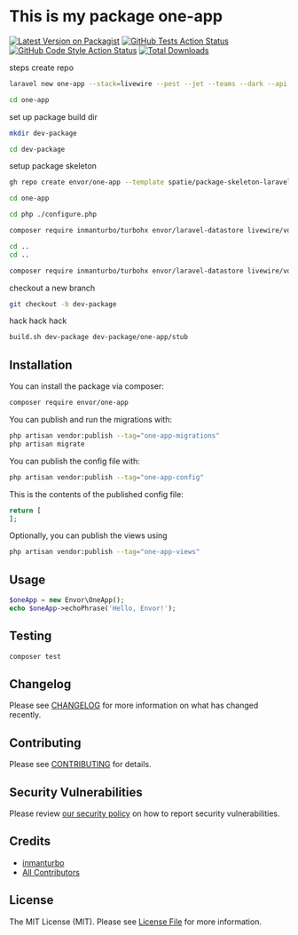 # This is my package one-app

[![Latest Version on Packagist](https://img.shields.io/packagist/v/envor/one-app.svg?style=flat-square)](https://packagist.org/packages/envor/one-app)
[![GitHub Tests Action Status](https://img.shields.io/github/actions/workflow/status/envor/one-app/run-tests.yml?branch=main&label=tests&style=flat-square)](https://github.com/envor/one-app/actions?query=workflow%3Arun-tests+branch%3Amain)
[![GitHub Code Style Action Status](https://img.shields.io/github/actions/workflow/status/envor/one-app/fix-php-code-style-issues.yml?branch=main&label=code%20style&style=flat-square)](https://github.com/envor/one-app/actions?query=workflow%3A"Fix+PHP+code+style+issues"+branch%3Amain)
[![Total Downloads](https://img.shields.io/packagist/dt/envor/one-app.svg?style=flat-square)](https://packagist.org/packages/envor/one-app)

steps
create repo

```bash
laravel new one-app --stack=livewire --pest --jet --teams --dark --api --dev --github="--public
```

```bash
cd one-app
```


set up package build dir

```bash
mkdir dev-package
```

```bash
cd dev-package
```

setup package skeleton

```bash
gh repo create envor/one-app --template spatie/package-skeleton-laravel --clone --private
```


```bash
cd one-app
```

```bash
cd php ./configure.php
```

```bash
composer require inmanturbo/turbohx envor/laravel-datastore livewire/volt
```

```bash
cd ..
cd ..
```

```bash
composer require inmanturbo/turbohx envor/laravel-datastore livewire/volt
```

checkout a new branch

```bash
git checkout -b dev-package
```

hack hack hack

```bash
build.sh dev-package dev-package/one-app/stub
```

## Installation

You can install the package via composer:

```bash
composer require envor/one-app
```

You can publish and run the migrations with:

```bash
php artisan vendor:publish --tag="one-app-migrations"
php artisan migrate
```

You can publish the config file with:

```bash
php artisan vendor:publish --tag="one-app-config"
```

This is the contents of the published config file:

```php
return [
];
```

Optionally, you can publish the views using

```bash
php artisan vendor:publish --tag="one-app-views"
```

## Usage

```php
$oneApp = new Envor\OneApp();
echo $oneApp->echoPhrase('Hello, Envor!');
```

## Testing

```bash
composer test
```

## Changelog

Please see [CHANGELOG](CHANGELOG.md) for more information on what has changed recently.

## Contributing

Please see [CONTRIBUTING](CONTRIBUTING.md) for details.

## Security Vulnerabilities

Please review [our security policy](../../security/policy) on how to report security vulnerabilities.

## Credits

- [inmanturbo](https://github.com/envor)
- [All Contributors](../../contributors)

## License

The MIT License (MIT). Please see [License File](LICENSE.md) for more information.
